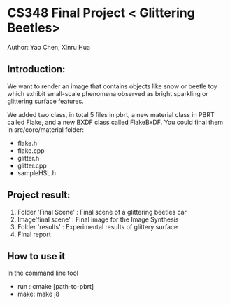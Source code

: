 CS348 Final Project < Glittering Beetles> 
===============
Author: Yao Chen, Xinru Hua


Introduction:
--------------
We want to render an image that contains objects like snow or beetle toy which exhibit small-scale phenomena observed as bright sparkling or glittering surface features.

We added two class, in total 5 files in pbrt, a new material class in PBRT called Flake, and a new BXDF class called FlakeBxDF. 
You could final them in src/core/material folder:
* flake.h
* flake.cpp
* glitter.h
* glitter.cpp
* sampleHSL.h

Project result:
--------------------

1. Folder 'Final Scene' : Final scene of a glittering beetles car
2. Image'final scene' : Final image for the Image Synthesis 
3. Folder 'results' : Experimental results of glittery surface
4. FInal report

How to use it
-------------
In the command line tool
* run : cmake  [path-to-pbrt]
* make: make j8





